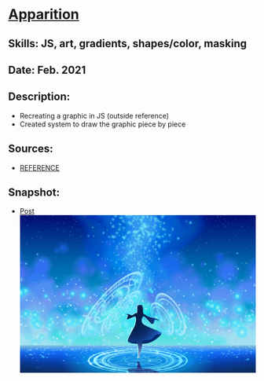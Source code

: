 # [Apparition](https://www.khanacademy.org/computer-programming/apparition/4810251278172160)

## Skills: JS, art, gradients, shapes/color, masking

## Date: Feb. 2021

## Description: 
- Recreating a graphic in JS (outside reference)
- Created system to draw the graphic piece by piece

## Sources:
- [REFERENCE](https://wallhere.com/en/wallpaper/1658303)

## Snapshot:
- [Post](https://www.instagram.com/p/CLm0gv0A02c/?utm_source=ig_web_copy_link)
![Apparition](image.png)

